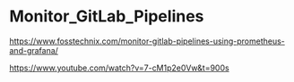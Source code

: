 # Monitor_GitLab_Pipelines

https://www.fosstechnix.com/monitor-gitlab-pipelines-using-prometheus-and-grafana/

https://www.youtube.com/watch?v=7-cM1p2e0Vw&t=900s
